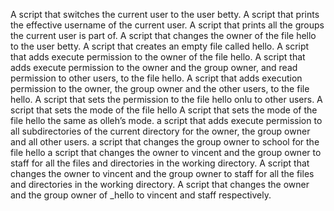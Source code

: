 A script that switches the current user to the user betty.
A script that prints the effective username of the current user.
A script that prints all the groups the current user is part of.
A script that changes the owner of the file hello to the user betty.
A script that creates an empty file called hello.
A script that adds execute permission to the owner of the file hello.
A script that adds execute permission to the owner and the group owner, and read permission to other users, to the file hello.
A script that adds execution permission to the owner, the group owner and the other users, to the file hello.
A script that sets the permission to the file hello onlu to other users.
A script that sets the mode of the file hello
A script that sets the mode of the file hello the same as olleh’s mode.
 a script that adds execute permission to all subdirectories of the current directory for the owner, the group owner and all other users.
 a script that changes the group owner to school for the file hello
a script that changes the owner to vincent and the group owner to staff for all the files and directories in the working directory.
A script that changes the owner to vincent and the group owner to staff for all the files and directories in the working directory.
A script that changes the owner and the group owner of _hello to vincent and staff respectively.

